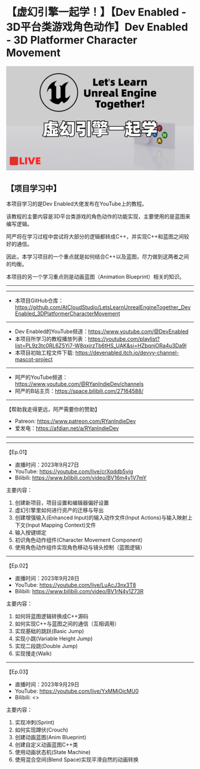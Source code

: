 # 【虚幻引擎一起学！】【Dev Enabled - 3D平台类游戏角色动作】Dev Enabled - 3D Platformer Character Movement

![""](Images/Cover.png)

## 【项目学习中】

本项目学习的是Dev Enabled大佬发布在YouTube上的教程。

该教程的主要内容是3D平台类游戏的角色动作的功能实现，主要使用的是蓝图来编写逻辑。

阿严将在学习过程中尝试将大部分的逻辑都转成C++，并实现C++和蓝图之间较好的通信。

因此，本学习项目的一个重点就是如何结合C++以及蓝图，尽力做到这两者之间的均衡。

本项目的另一个学习重点则是动画蓝图（Animation Blueprint）相关的知识。

---
---

- 本项目GitHub仓库：<https://github.com/AtCloudStudio/LetsLearnUnrealEngineTogether_DevEnabled_3DPlatformerCharacterMovement>

---

- Dev Enabled的YouTube频道：<https://www.youtube.com/@DevEnabled>
- 本项目所学习的教程播放列表：<https://youtube.com/playlist?list=PL9z3tc0RL6Z5Yi7-W8qxjrzTb6tHS_UAK&si=HZbqnjORa4u3Da9l>
- 本项目初始工程文件下载: <https://devenabled.itch.io/devvy-channel-mascot-project>

---

- 阿严的YouTube频道：<https://www.youtube.com/@RYanIndieDev/channels>
- 阿严的B站主页：<https://space.bilibili.com/27164588/>

---

【帮助我走得更远，阿严需要你的赞助】

- Patreon: <https://www.patreon.com/RYanIndieDev>
- 爱发电：<https://afdian.net/a/RYanIndieDev>

---
---

【Ep.01】

- 直播时间：2023年9月27日
- YouTube: <https://youtube.com/live/crXqddb5vjg>
- Bilibili: <https://www.bilibili.com/video/BV16m4y1V7mY>

主要内容：

1. 创建新项目，项目设置和编辑器偏好设置
2. 虚幻引擎里如何进行资产的迁移与导出
3. 创建增强输入(Enhanced Input)的输入动作文件(Input Actions)与输入映射上下文(Input Mapping Context)文件
4. 输入按键绑定
5. 初识角色动作组件(Character Movement Component)
6. 使用角色动作组件实现角色移动与镜头控制（蓝图逻辑）

---

【Ep.02】

- 直播时间：2023年9月28日
- YouTube: <https://youtube.com/live/LuAcJ3nx3T8>
- Bilibili: <https://www.bilibili.com/video/BV1rN4y1Z73R>

主要内容：

1. 如何将蓝图逻辑转换成C++源码
2. 如何实现C++与蓝图之间的通信（互相调用）
3. 实现基础的跳跃(Basic Jump)
4. 实现小跳(Variable Height Jump)
5. 实现二段跳(Double Jump)
6. 实现慢走(Walk)

---

【Ep.03】

- 直播时间：2023年9月29日
- YouTube: <https://youtube.com/live/YxMMjOicMU0>
- Bilibili: <>

主要内容：

1. 实现冲刺(Sprint)
2. 如何实现蹲伏(Crouch)
3. 创建动画蓝图(Anim Blueprint)
4. 创建自定义动画蓝图C++类
5. 使用动画状态机(State Machine)
6. 使用混合空间(Blend Space)实现平滑自然的动画转换
